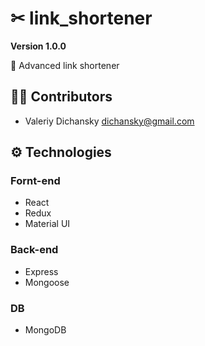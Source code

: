 # ✂  link_shortener

**Version 1.0.0**

📃 Advanced link shortener

## 👨‍💻 Contributors

- Valeriy Dichansky <dichansky@gmail.com>

## ⚙ Technologies
### Fornt-end
   - React
   - Redux
   - Material UI
### Back-end
   - Express
   - Mongoose
### DB
   - MongoDB

